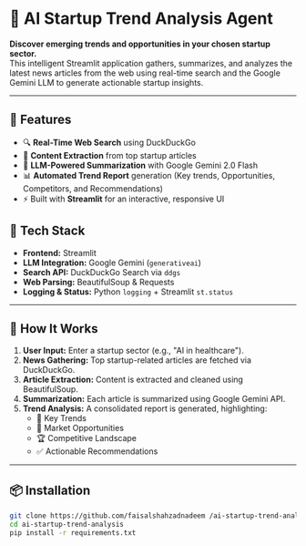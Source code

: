 # 🚀 AI Startup Trend Analysis Agent

**Discover emerging trends and opportunities in your chosen startup sector.**  
This intelligent Streamlit application gathers, summarizes, and analyzes the latest news articles from the web using real-time search and the Google Gemini LLM to generate actionable startup insights.

---

## 🌟 Features

- 🔍 **Real-Time Web Search** using DuckDuckGo
- 📄 **Content Extraction** from top startup articles
- 🧠 **LLM-Powered Summarization** with Google Gemini 2.0 Flash
- 📊 **Automated Trend Report** generation (Key trends, Opportunities, Competitors, and Recommendations)
- ⚡ Built with **Streamlit** for an interactive, responsive UI


## 🧱 Tech Stack

- **Frontend:** Streamlit
- **LLM Integration:** Google Gemini (`generativeai`)
- **Search API:** DuckDuckGo Search via `ddgs`
- **Web Parsing:** BeautifulSoup & Requests
- **Logging & Status:** Python `logging` + Streamlit `st.status`

---

## 🚀 How It Works

1. **User Input:** Enter a startup sector (e.g., "AI in healthcare").
2. **News Gathering:** Top startup-related articles are fetched via DuckDuckGo.
3. **Article Extraction:** Content is extracted and cleaned using BeautifulSoup.
4. **Summarization:** Each article is summarized using Google Gemini API.
5. **Trend Analysis:** A consolidated report is generated, highlighting:
   - 🔑 Key Trends  
   - 💼 Market Opportunities  
   - 🏆 Competitive Landscape  
   - ✅ Actionable Recommendations  

---

## 📦 Installation

```bash
git clone https://github.com/faisalshahzadnadeem /ai-startup-trend-analysis.git
cd ai-startup-trend-analysis
pip install -r requirements.txt

